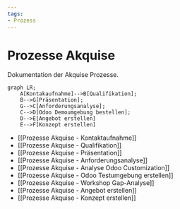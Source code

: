 ```yaml
---
tags:
- Prozess
---
```

# Prozesse Akquise

Dokumentation der Akquise Prozesse.

```mermaid
graph LR;
    A[Kontakaufnahme]-->B[Qualifikation];
    B-->G[Präsentation];
    G-->C[Anforderungsanalyse];
    C-->D[Odoo Demoumgebung bestellen];
    D-->E[Angebot erstellen]
	E-->F[Konzept erstellen]
```

* [[Prozesse Akquise - Kontaktaufnahme]]
* [[Prozesse Akquise - Qualifikation]]
* [[Prozesse Akquise - Präsentation]]
* [[Prozesse Akquise - Anforderungsanalyse]]
* [[Prozesse Akquise - Analyse Odoo Customization]]
* [[Prozesse Akquise - Odoo Testumgebung erstellen]]
* [[Prozesse Akquise - Workshop Gap-Analyse]]
* [[Prozesse Akquise - Angebot erstellen]]
* [[Prozesse Akquise - Konzept erstellen]]
